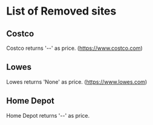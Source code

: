 # List of Removed sites

## Costco
Costco returns '--' as price.
(https://www.costco.com)

## Lowes
Lowes returns 'None' as price.
(https://www.lowes.com)

## Home Depot
Home Depot returns '--' as price.
